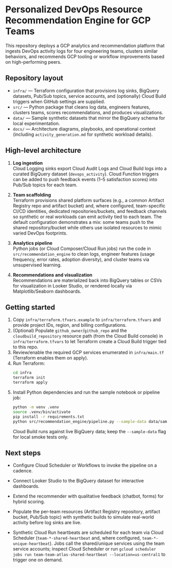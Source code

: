 # Personalized DevOps Resource Recommendation Engine for GCP Teams

This repository deploys a GCP analytics and recommendation platform that ingests DevOps activity logs for four engineering teams, clusters similar behaviors, and recommends GCP tooling or workflow improvements based on high-performing peers.

## Repository layout

- `infra/` &mdash; Terraform configuration that provisions log sinks, BigQuery datasets, Pub/Sub topics, service accounts, and (optionally) Cloud Build triggers when GitHub settings are supplied.
- `src/` &mdash; Python package that cleans log data, engineers features, clusters teams, scores recommendations, and produces visualizations.
- `data/` &mdash; Sample synthetic datasets that mirror the BigQuery schema for local experimentation.
- `docs/` &mdash; Architecture diagrams, playbooks, and operational context (including `activity_generation.md` for synthetic workload details).

## High-level architecture

1. **Log ingestion**  
   Cloud Logging sinks export Cloud Audit Logs and Cloud Build logs into a curated BigQuery dataset (`devops_activity`). Cloud Function triggers can be added to push feedback events (1&ndash;5 satisfaction scores) into Pub/Sub topics for each team.

2. **Team scaffolding**  
   Terraform provisions shared platform surfaces (e.g., a common Artifact Registry repo and artifact bucket) and, where configured, team-specific CI/CD identities, dedicated repositories/buckets, and feedback channels so synthetic or real workloads can emit activity tied to each team.
   The default configuration demonstrates a mix: some teams push to the shared repository/bucket while others use isolated resources to mimic varied DevOps footprints.

3. **Analytics pipeline**  
   Python jobs (or Cloud Composer/Cloud Run jobs) run the code in `src/recommendation_engine` to clean logs, engineer features (usage frequency, error rates, adoption diversity), and cluster teams via unsupervised learning.

4. **Recommendations and visualization**  
   Recommendations are materialized back into BigQuery tables or CSVs for visualization in Looker Studio, or rendered locally via Matplotlib/Seaborn dashboards.

## Getting started

1. Copy `infra/terraform.tfvars.example` to `infra/terraform.tfvars` and provide project IDs, region, and billing configurations.
2. (Optional) Populate `github_owner`/`github_repo` and the `cloudbuild_repository` resource path (from the Cloud Build console) in `infra/terraform.tfvars` to let Terraform create a Cloud Build trigger tied to this repo.
3. Review/enable the required GCP services enumerated in `infra/main.tf` (Terraform enables them on apply).
4. Run Terraform:
   ```bash
   cd infra
   terraform init
   terraform apply
   ```
5. Install Python dependencies and run the sample notebook or pipeline job:
   ```bash
   python -m venv .venv
   source .venv/bin/activate
   pip install -r requirements.txt
   python src/recommendation_engine/pipeline.py --sample-data data/sample_logs.csv
   ```
   Cloud Build runs against live BigQuery data; keep the `--sample-data` flag for local smoke tests only.

## Next steps

- Configure Cloud Scheduler or Workflows to invoke the pipeline on a cadence.
- Connect Looker Studio to the BigQuery dataset for interactive dashboards.
- Extend the recommender with qualitative feedback (chatbot, forms) for hybrid scoring.

- Populate the per-team resources (Artifact Registry repository, artifact bucket, Pub/Sub topic) with synthetic builds to simulate real-world activity before log sinks are live.
- Synthetic Cloud Run heartbeats are scheduled for each team via Cloud Scheduler (`team-*-shared-heartbeat` and, where configured, `team-*-unique-heartbeat`). Jobs call the shared/unique services using the team service accounts; inspect Cloud Scheduler or run `gcloud scheduler jobs run team-team-atlas-shared-heartbeat --location=us-central1` to trigger one on demand.
